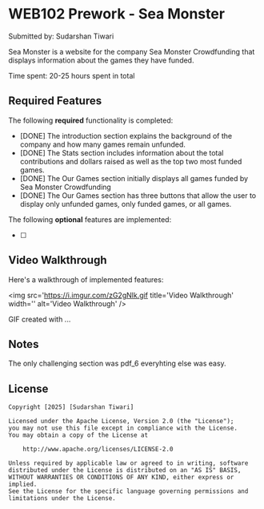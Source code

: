 # WEB102 Prework - Sea Monster

Submitted by: Sudarshan Tiwari

Sea Monster is a website for the company Sea Monster Crowdfunding that displays information about the games they have funded.

Time spent: 20-25 hours spent in total

## Required Features

The following **required** functionality is completed:

* [DONE] The introduction section explains the background of the company and how many games remain unfunded.
* [DONE] The Stats section includes information about the total contributions and dollars raised as well as the top two most funded games.
* [DONE] The Our Games section initially displays all games funded by Sea Monster Crowdfunding
* [DONE] The Our Games section has three buttons that allow the user to display only unfunded games, only funded games, or all games.

The following **optional** features are implemented:

* [ ] 

## Video Walkthrough

Here's a walkthrough of implemented features:

<img src='https://i.imgur.com/zG2gNlk.gif title='Video Walkthrough' width='' alt='Video Walkthrough' />

<!-- Replace this with whatever GIF tool you used! -->
GIF created with ...  
<!-- Recommended tools:
[Kap](https://getkap.co/) for macOS
[ScreenToGif](https://www.screentogif.com/) for Windows
[peek](https://github.com/phw/peek) for Linux. -->

## Notes

The only challenging section was pdf_6 everyhting else was easy.

## License

    Copyright [2025] [Sudarshan Tiwari]

    Licensed under the Apache License, Version 2.0 (the "License");
    you may not use this file except in compliance with the License.
    You may obtain a copy of the License at

        http://www.apache.org/licenses/LICENSE-2.0

    Unless required by applicable law or agreed to in writing, software
    distributed under the License is distributed on an "AS IS" BASIS,
    WITHOUT WARRANTIES OR CONDITIONS OF ANY KIND, either express or implied.
    See the License for the specific language governing permissions and
    limitations under the License.
